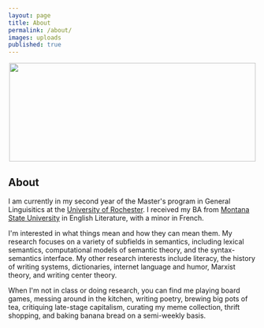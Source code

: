 ```yaml
---
layout: page
title: About
permalink: /about/
images: uploads
published: true
---
```


<div class="page" markdown="1">

<center>
<img alt="" src="eclairemoon.github.io/uploads/hammock.png" srcset="eclairemoon.github.io/uploads/hammock.png" width=500 height=200 /></center>

## About 

I am currently in my second year of the Master's program in General Linguisitics at the [University of Rochester](http://www.sas.rochester.edu/lin/). I received my BA from [Montana State University](http://www.montana.edu/) in English Literature, with a minor in French.

I'm interested in what things mean and how they can mean them. My research focuses on a variety of subfields in semantics, including lexical semantics, computational models of semantic theory, and the syntax-semantics interface. My other research interests include literacy, the history of writing systems, dictionaries, internet language and humor, Marxist theory, and writing center theory.

When I'm not in class or doing research, you can find me playing board games, messing around in the kitchen, writing poetry, brewing big pots of tea, critiquing late-stage capitalism, curating my meme collection, thrift shopping, and baking banana bread on a semi-weekly basis.

</div>
